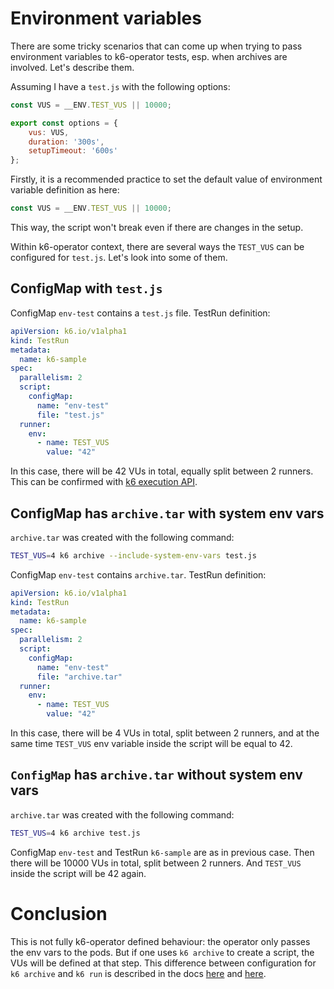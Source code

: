 # Environment variables

There are some tricky scenarios that can come up when trying to pass environment variables to k6-operator tests, esp. when archives are involved. Let's describe them.

Assuming I have a `test.js` with the following options:

```js
const VUS = __ENV.TEST_VUS || 10000;

export const options = {
    vus: VUS,
    duration: '300s',
    setupTimeout: '600s'
};
```

Firstly, it is a recommended practice to set the default value of environment variable definition as here:
```js
const VUS = __ENV.TEST_VUS || 10000;
```

This way, the script won't break even if there are changes in the setup.

Within k6-operator context, there are several ways the `TEST_VUS` can be configured for `test.js`. Let's look into some of them.

## ConfigMap with `test.js`

ConfigMap `env-test` contains a `test.js` file. TestRun definition:

```yaml
apiVersion: k6.io/v1alpha1
kind: TestRun
metadata:
  name: k6-sample
spec:
  parallelism: 2
  script:
    configMap:
      name: "env-test"
      file: "test.js"
  runner:
    env:
      - name: TEST_VUS
        value: "42"
```

In this case, there will be 42 VUs in total, equally split between 2 runners. This can be confirmed with [k6 execution API](https://grafana.com/docs/k6/latest/javascript-api/k6-execution/).

## ConfigMap has `archive.tar` with system env vars

`archive.tar` was created with the following command:

```bash
TEST_VUS=4 k6 archive --include-system-env-vars test.js
```

ConfigMap `env-test` contains `archive.tar`. TestRun definition:

```yaml
apiVersion: k6.io/v1alpha1
kind: TestRun
metadata:
  name: k6-sample
spec:
  parallelism: 2
  script:
    configMap:
      name: "env-test"
      file: "archive.tar"
  runner:
    env:
      - name: TEST_VUS
        value: "42"
```

In this case, there will be 4 VUs in total, split between 2 runners, and at the same time `TEST_VUS` env variable inside the script will be equal to 42.

## `ConfigMap` has `archive.tar` without system env vars

`archive.tar` was created with the following command:

```bash
TEST_VUS=4 k6 archive test.js
```

ConfigMap `env-test` and TestRun `k6-sample` are as in previous case. Then there will be 10000 VUs in total, split between 2 runners. And `TEST_VUS` inside the script will be 42 again.

# Conclusion

This is not fully k6-operator defined behaviour: the operator only passes the env vars to the pods. But if one uses `k6 archive` to create a script, the VUs will be defined at that step. This difference between configuration for `k6 archive` and `k6 run` is described in the docs [here](https://grafana.com/docs/k6/latest/misc/archive/#contents-of-an-archive-file) and [here](https://grafana.com/docs/k6/latest/using-k6/environment-variables/).
